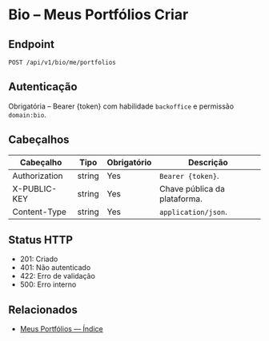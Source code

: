 # Bio – Meus Portfólios Criar

## Endpoint

```
POST /api/v1/bio/me/portfolios
```

## Autenticação

Obrigatória – Bearer {token} com habilidade `backoffice` e permissão `domain:bio`.

## Cabeçalhos

| Cabeçalho           | Tipo   | Obrigatório | Descrição |
| ---------------- | ------ | -------- | ----------- |
| Authorization    | string | Yes      | `Bearer {token}`. |
| X-PUBLIC-KEY     | string | Yes      | Chave pública da plataforma. |
| Content-Type     | string | Yes      | `application/json`. |

## Status HTTP

- 201: Criado
- 401: Não autenticado
- 422: Erro de validação
- 500: Erro interno

## Relacionados

- [Meus Portfólios — Índice](MyPortfoliosÍndice.md)
